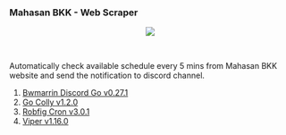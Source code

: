### Mahasan BKK - Web Scraper

<p align="center">
  <img src="https://skillicons.dev/icons?i=go,git" />
</p>
<br>

Automatically check available schedule every 5 mins from Mahasan BKK website and send the notification to discord channel.

1. <a href="github.com/bwmarrin/discordgo">Bwmarrin Discord Go v0.27.1</a>
1. <a href="github.com/gocolly/colly">Go Colly v1.2.0</a>
1. <a href="github.com/robfig/cron/v3">Robfig Cron v3.0.1</a>
1. <a href="github.com/spf13/viper">Viper v1.16.0</a>

